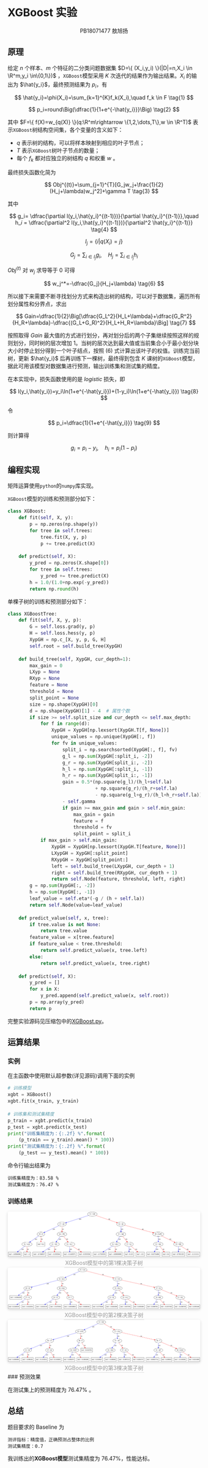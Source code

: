 # XGBoost 实验

<center>PB18071477  敖旭扬</center>

## 原理

给定 $n$ 个样本、$m$ 个特征的二分类问题数据集 $D=\{ (X_i,y_i) \}(|D|=n,X_i \in \R^m,y_i \in\{0,1\})$ ，`XGBoost`模型采用 $K$ 次迭代的结果作为输出结果。$X_i$ 的输出为 $\hat{y_i}$，最终预测结果为 $p_i$，有

$$
\hat{y_i}=\phi(X_i)=\sum_{k=1}^{K}f_k(X_i),\quad f_k \in F \tag{1}
$$

$$
p_i=round\Big(\dfrac{1}{1+e^{-\hat{y_i}}}\Big) \tag{2}
$$

其中 $F=\{ f(X)=w_{q(X)} \}(q:\R^m\rightarrow \{1,2,\dots,T\},w \in \R^T)$ 表示`XGBoost`树结构空间集，各个变量的含义如下：

-   $q$ 表示树的结构，可以将样本映射到相应的叶子节点；
-   $T$ 表示`XGBoost`树叶子节点的数量；
-   每个 $f_k$ 都对应独立的树结构 $q$ 和权重 $w$ 。

最终损失函数化简为

$$
Obj^{(t)}=\sum_{j=1}^{T}[G_jw_j+\frac{1}{2}(H_j+\lambda)w_j^2]+\gamma T \tag{3}
$$

其中

$$
g_i= \dfrac{\partial l(y_i,\hat{y_i}^{(t-1)})}{\partial \hat{y_i}^{(t-1)}},\quad h_𝑖 = \dfrac{\partial^2 l(y_i,\hat{y_i}^{(t-1)})}{\partial^2 \hat{y_i}^{(t-1)}}  \tag{4}
$$

$$
I_j=\{ i|q(X_i)=j \}
$$

$$
G_j=\sum_{i \in I_j}g_i,\quad H_j=\sum_{i \in I_j}h_i  \tag{5}
$$

$Obj^{(t)}$ 对 $w_j$ 求导等于 $0$ 可得

$$
w_j^*=-\dfrac{G_j}{H_j+\lambda} \tag{6}
$$

所以接下来需要不断寻找划分方式来构造出树的结构，可以对于数据集，遍历所有划分属性和分界点，求出

$$
Gain=\dfrac{1}{2}\Big[\dfrac{G_L^2}{H_L+\lambda}+\dfrac{G_R^2}{H_R+\lambda}-\dfrac{(G_L+G_R)^2}{H_L+H_R+\lambda}\Big] \tag{7}
$$

按照取得 $Gain$ 最大值的方式进行划分，再对划分后的两个子集继续按照这样的规则划分，同时树的层次增加 $1$。当树的层次达到最大值或当前集合小于最小划分块大小时停止划分得到一个叶子结点，按照 $(6)$ 式计算出该叶子的权值。训练完当前树，更新 $\hat{y_i}$ 后再训练下一棵树，最终得到包含 $K$ 课树的`XGBoost`模型，据此可用该模型对数据集进行预测，输出训练集和测试集的精度。

在本实现中，损失函数使用的是 $logistic$ 损失，即

$$
l(y_i,\hat{y_i})=y_i\ln(1+e^{-\hat{y_i}})+(1-y_i)\ln(1+e^{-\hat{y_i}}) \tag{8}
$$

令

$$
p_i=\dfrac{1}{1+e^{-\hat{y_i}}} \tag{9}
$$

则计算得

$$
g_i=p_i-y_i,\quad h_i=p_i(1-p_i) \tag{10}
$$

## 编程实现

矩阵运算使用`python`的`numpy`库实现。

`XGBoost`模型的训练和预测部分如下：

```python
class XGBoost:
    def fit(self, X, y):
        p = np.zeros(np.shape(y))
        for tree in self.trees:
            tree.fit(X, y, p)
            p += tree.predict(X)

    def predict(self, X):
        y_pred = np.zeros(X.shape[0])
        for tree in self.trees:
            y_pred += tree.predict(X)
        h = 1.0/(1.0+np.exp(-y_pred))
        return np.round(h)
```

单棵子树的训练和预测部分如下：

```python
class XGBoostTree:
    def fit(self, X, y, p):
        G = self.loss.grad(y, p)
        H = self.loss.hess(y, p)
        XypGH = np.c_[X, y, p, G, H]
        self.root = self.build_tree(XypGH)

    def build_tree(self, XypGH, cur_depth=1):
        max_gain = 0
        LXyp = None
        RXyp = None
        feature = None
        threshold = None
        split_point = None
        size = np.shape(XypGH)[0]
        d = np.shape(XypGH)[1] - 4  # 属性个数
        if size >= self.split_size and cur_depth <= self.max_depth:
            for f in range(d):
                XypGH = XypGH[np.lexsort(XypGH.T[f, None])]
                unique_values = np.unique(XypGH[:, f])
                for fv in unique_values:
                    split_i = np.searchsorted(XypGH[:, f], fv)
                    g_l = np.sum(XypGH[:split_i, -2])
                    g_r = np.sum(XypGH[split_i:, -2])
                    h_l = np.sum(XypGH[:split_i, -1])
                    h_r = np.sum(XypGH[split_i:, -1])
                    gain = 0.5*(np.square(g_l)/(h_l+self.la)
                                + np.square(g_r)/(h_r+self.la)
                                - np.square(g_l+g_r)/(h_l+h_r+self.la))
                    - self.gamma
                    if gain >= max_gain and gain > self.min_gain:
                        max_gain = gain
                        feature = f
                        threshold = fv
                        split_point = split_i
            if max_gain > self.min_gain:
                XypGH = XypGH[np.lexsort(XypGH.T[feature, None])]
                LXypGH = XypGH[:split_point]
                RXypGH = XypGH[split_point:]
                left = self.build_tree(LXypGH, cur_depth + 1)
                right = self.build_tree(RXypGH, cur_depth + 1)
                return self.Node(feature, threshold, left, right)
        g = np.sum(XypGH[:, -2])
        h = np.sum(XypGH[:, -1])
        leaf_value = self.eta*(-g / (h + self.la))
        return self.Node(value=leaf_value)

    def predict_value(self, x, tree):
        if tree.value is not None:
            return tree.value
        feature_value = x[tree.feature]
        if feature_value < tree.threshold:
            return self.predict_value(x, tree.left)
        else:
            return self.predict_value(x, tree.right)

    def predict(self, X):
        y_pred = []
        for x in X:
            y_pred.append(self.predict_value(x, self.root))
        p = np.array(y_pred)
        return p

```

完整实验源码见压缩包中的[XGBoost.py](XGBoost.py)。

## 运算结果

### 实例

在主函数中使用默认超参数(详见源码)调用下面的实例

```python
# 训练模型
xgbt = XGBoost()
xgbt.fit(x_train, y_train)

# 训练集和测试集精度
p_train = xgbt.predict(x_train)
p_test = xgbt.predict(x_test)
print("训练集精度为：{:.2f} %".format(
    (p_train == y_train).mean() * 100))
print("测试集精度为：{:.2f} %".format(
    (p_test == y_test).mean() * 100))
```

命令行输出结果为

```text
训练集精度为：83.58 %
测试集精度为：76.47 %
```

### 训练结果

<center>
    <img style="border-radius: 0.3125em;
    box-shadow: 0 2px 4px 0 rgba(34,36,38,.12),0 2px 10px 0 rgba(34,36,38,.08);" 
    src="img\XGBoostTree1.svg">
    <br>
    <div style="color:orange; border-bottom: 1px solid #d9d9d9;
    display: inline-block;
    color: #999;
    padding: 2px;">XGBoost模型中的第1棵决策子树</div>
</center>

<center>
    <img style="border-radius: 0.3125em;
    box-shadow: 0 2px 4px 0 rgba(34,36,38,.12),0 2px 10px 0 rgba(34,36,38,.08);" 
    src="img\XGBoostTree2.svg">
    <br>
    <div style="color:orange; border-bottom: 1px solid #d9d9d9;
    display: inline-block;
    color: #999;
    padding: 2px;">XGBoost模型中的第2棵决策子树</div>
</center>

<center>
    <img style="border-radius: 0.3125em;
    box-shadow: 0 2px 4px 0 rgba(34,36,38,.12),0 2px 10px 0 rgba(34,36,38,.08);" 
    src="img\XGBoostTree3.svg">
    <br>
    <div style="color:orange; border-bottom: 1px solid #d9d9d9;
    display: inline-block;
    color: #999;
    padding: 2px;">XGBoost模型中的第3棵决策子树</div>
</center>
### 预测效果

在测试集上的预测精度为 $76.47 \%$ 。

## 总结

题目要求的 Baseline 为

```text
测评指标：精度值，正确预测占整体的比例
测试集精度：0.7
```

我训练出的**XGBoost模型**测试集精度为 $76.47 \%$，性能达标。
